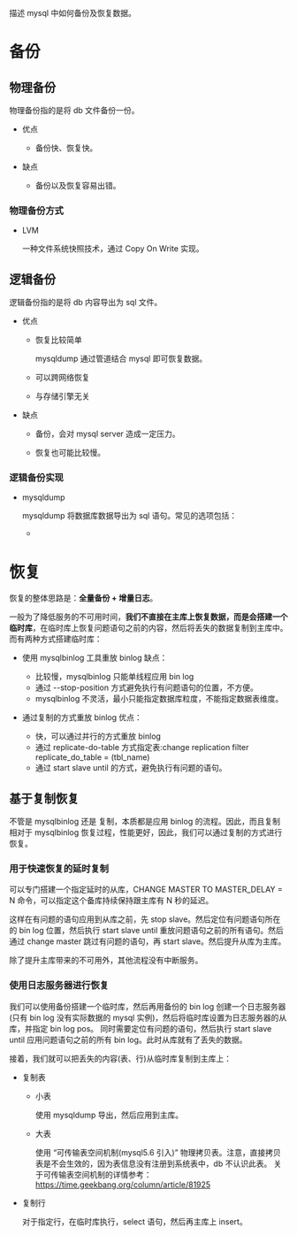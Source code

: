 描述 mysql 中如何备份及恢复数据。

# 备份

## 物理备份

物理备份指的是将 db 文件备份一份。

- 优点

    -  备份快、恢复快。

- 缺点

    - 备份以及恢复容易出错。


### 物理备份方式

- LVM
  
  一种文件系统快照技术，通过 Copy On Write 实现。

## 逻辑备份

逻辑备份指的是将 db 内容导出为 sql 文件。

- 优点

    - 恢复比较简单

        mysqldump 通过管道结合 mysql 即可恢复数据。

    - 可以跨网络恢复

    - 与存储引擎无关

- 缺点

    - 备份，会对 mysql server 造成一定压力。

    - 恢复也可能比较慢。


### 逻辑备份实现

- mysqldump

    mysqldump 将数据库数据导出为 sql 语句。常见的选项包括：

    - 

# 恢复

恢复的整体思路是：**全量备份 + 增量日志**。<br>

一般为了降低服务的不可用时间，**我们不直接在主库上恢复数据，而是会搭建一个临时库**，在临时库上恢复问题语句之前的内容，然后将丢失的数据复制到主库中。而有两种方式搭建临时库：

- 使用 mysqlbinlog 工具重放 binlog
    缺点：
    - 比较慢，mysqlbinlog 只能单线程应用 bin log
    - 通过 --stop-position 方式避免执行有问题语句的位置，不方便。
    - mysqlbinlog 不灵活，最小只能指定数据库粒度，不能指定数据表维度。

- 通过复制的方式重放 binlog
    优点：
    - 快，可以通过并行的方式重放 binlog
    - 通过 replicate-do-table 方式指定表:change replication filter replicate_do_table = (tbl_name)
    - 通过 start slave until 的方式，避免执行有问题的语句。


## 基于复制恢复

不管是 mysqlbinlog 还是 复制，本质都是应用 binlog 的流程。因此，而且复制相对于 mysqlbinlog 恢复过程，性能更好，因此，我们可以通过复制的方式进行恢复。

### 用于快速恢复的延时复制

可以专门搭建一个指定延时的从库，CHANGE MASTER TO MASTER_DELAY = N 命令，可以指定这个备库持续保持跟主库有 N 秒的延迟。<br>

这样在有问题的语句应用到从库之前，先 stop slave。然后定位有问题语句所在的 bin log 位置，然后执行 start slave until 重放问题语句之前的所有语句。然后通过 change master 跳过有问题的语句，再 start slave。然后提升从库为主库。<br>

除了提升主库带来的不可用外，其他流程没有中断服务。

### 使用日志服务器进行恢复

我们可以使用备份搭建一个临时库，然后再用备份的 bin log 创建一个日志服务器(只有 bin log 没有实际数据的 mysql 实例)，然后将临时库设置为日志服务器的从库，并指定 bin log pos。
同时需要定位有问题的语句，然后执行 start slave until 应用问题语句之前的所有 bin log。此时从库就有了丢失的数据。<br>

接着，我们就可以把丢失的内容(表、行)从临时库复制到主库上：

- 复制表

    - 小表

        使用 mysqldump 导出，然后应用到主库。

    - 大表

        使用 “可传输表空间机制(mysql5.6 引入)” 物理拷贝表。注意，直接拷贝表是不会生效的，因为表信息没有注册到系统表中，db 不认识此表。
        关于可传输表空间机制的详情参考：https://time.geekbang.org/column/article/81925

- 复制行

    对于指定行，在临时库执行，select 语句，然后再主库上 insert。